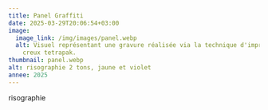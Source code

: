 ```yaml
---
title: Panel Graffiti
date: 2025-03-29T20:06:54+03:00
image:
  image_link: /img/images/panel.webp
  alt: Visuel représentant une gravure réalisée via la technique d'impression en
    creux tetrapak.
thumbnail: panel.webp
alt: risographie 2 tons, jaune et violet
annee: 2025
---
```

risographie
